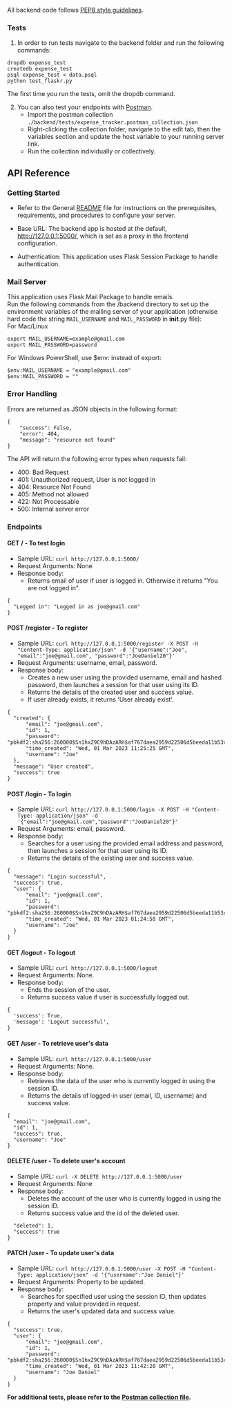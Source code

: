 All backend code follows [PEP8 style guidelines](https://www.python.org/dev/peps/pep-0008/). 

### Tests
1. In order to run tests navigate to the backend folder and run the following commands: 

```
dropdb expense_test
createdb expense_test
psql expense_test < data.psql
python test_flaskr.py
```

The first time you run the tests, omit the dropdb command. 

2. You can also test your endpoints with [Postman](https://getpostman.com).
   - Import the postman collection `./backend/tests/expense_tracker.postman_collection.json`
   - Right-clicking the collection folder, navigate to the edit tab, then the variables section and update the host variable to your running server link.
   - Run the collection individually or collectively.


## API Reference

### Getting Started
- Refer to the General [README](../README.md) file for instructions on the prerequisites, requirements, and procedures to configure your server.

- Base URL: The backend app is hosted at the default, http://127.0.0.1:5000/, which is set as a proxy in the frontend configuration.

- Authentication: This application uses Flask Session Package to handle authentication. 

### Mail Server
This application uses Flask Mail Package to handle emails. <br>
Run the following commands from the /backend directory to set up the environment variables of the mailing server of your application (otherwise hard code the string ```MAIL_USERNAME``` and ```MAIL_PASSWORD``` in __init__.py file):<br> 
For Mac/Linux
```
export MAIL_USERNAME=example@gmail.com
export MAIL_PASSWORD=password
```
For Windows PowerShell, use $env: instead of export:
```
$env:MAIL_USERNAME = "example@gmail.com" 
$env:MAIL_PASSWORD = "" 
``` 


### Error Handling
Errors are returned as JSON objects in the following format:
```
{
    "success": False, 
    "error": 404, 
    "message": "resource not found"
}
```
The API will return the following error types when requests fail:
- 400: Bad Request
- 401: Unauthorized request, User is not logged in
- 404: Resource Not Found
- 405: Method not allowed
- 422: Not Processable
- 500: Internal server error

### Endpoints 

#### GET / - To test login
- Sample URL: `curl http://127.0.0.1:5000/`
- Request Arguments: None
- Response body:
  - Returns email of user if user is logged in. Otherwise it returns "You are not logged in".
```
{
  "Logged in": "Logged in as joe@gmail.com"
}
```

#### POST /register - To register
- Sample URL: `curl http://127.0.0.1:5000/register -X POST -H "Content-Type: application/json" -d '{"username":"Joe", "email":"joe@gmail.com", "password":"JoeDaniel20"}'`
- Request Arguments: username, email, password.
- Response body:
  - Creates a new user using the provided username, email and hashed password, then launches a session for that user using its ID.
  - Returns the details of the created user and success value.
  - If user already exists, it returns 'User already exist'.
```
{
  "created": {
      "email": "joe@gmail.com",
      "id": 1,
      "password": "pbkdf2:sha256:260000$Sn1hxZ9C9hDAzARH$af767daea2959d22506d5beeda11b53c0e9cd8381219711ada4989f1f2f7d464",
      "time_created": "Wed, 01 Mar 2023 11:25:25 GMT",
      "username": "Joe"
  },
  "message": "User created",
  "success": true
}
```

#### POST /login - To login
- Sample URL: `curl http://127.0.0.1:5000/login -X POST -H "Content-Type: application/json" -d '{"email":"joe@gmail.com","password":"JoeDaniel20"}'`
- Request Arguments: email, password.
- Response body:
  - Searches for a user using the provided email address and password, then launches a session for that user using its ID.
  - Returns the details of the existing user and success value.
```
{
  "message": "Login successful",
  "success": true,
  "user": {
      "email": "joe@gmail.com",
      "id": 1,
      "password": "pbkdf2:sha256:260000$Sn1hxZ9C9hDAzARH$af767daea2959d22506d5beeda11b53c0e9cd8381219711ada4989f1f2f7d464",
      "time_created": "Wed, 01 Mar 2023 01:24:58 GMT",
      "username": "Joe"
  }
}
```

#### GET /logout - To logout
- Sample URL: `curl http://127.0.0.1:5000/logout`
- Request Arguments: None.
- Response body:
  - Ends the session of the user.
  - Returns success value if user is successfully logged out.
```
{
  'success': True,
  'message': 'Logout successful',
}
```

#### GET /user - To retrieve user's data
- Sample URL: `curl http://127.0.0.1:5000/user`
- Request Arguments: None.
- Response body:
  -  Retrieves the data of the user who is currently logged in using the session ID. 
  - Returns the details of logged-in user (email, ID, username) and success value.
```
{
  "email": "joe@gmail.com",
  "id": 1,
  "success": true,
  "username": "Joe"
}
```

#### DELETE /user - To delete user's account
- Sample URL: `curl -X DELETE http://127.0.0.1:5000/user`
- Request Arguments: None
- Response body:
  - Deletes the account of the user who is currently logged in using the session ID. 
  - Returns success value and the id of the deleted user.
```{
  "deleted": 1,
  "success": true
}
```


#### PATCH /user - To update user's data
- Sample URL: `curl http://127.0.0.1:5000/user -X POST -H "Content-Type: application/json" -d '{"username":"Joe Daniel"}'`
- Request Arguments: Property to be updated.
- Response body:
  - Searches for specified user using the session ID, then updates property and value provided in request.
  - Returns the user's updated data and success value.
```
{
  "success": true,
  "user": {
      "email": "joe@gmail.com",
      "id": 1,
      "password": "pbkdf2:sha256:260000$Sn1hxZ9C9hDAzARH$af767daea2959d22506d5beeda11b53c0e9cd8381219711ada4989f1f2f7d464",
      "time_created": "Wed, 01 Mar 2023 11:42:20 GMT",
      "username": "Joe Daniel"
  }
}
```

**For additional tests, please refer to the [Postman collection file](./tests/expense_tracker.postman_collection.json).**
